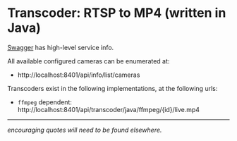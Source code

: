 # Transcoder: RTSP to MP4 (written in Java)
[Swagger](http://localhost:8401/swagger-ui/index.html) has high-level service info.

All available configured cameras can be enumerated at:
* http://localhost:8401/api/info/list/cameras

Transcoders exist in the following implementations, at the following urls:
* `ffmpeg` dependent: http://localhost:8401/api/transcoder/java/ffmpeg/{id}/live.mp4

---
_encouraging quotes will need to be found elsewhere._
